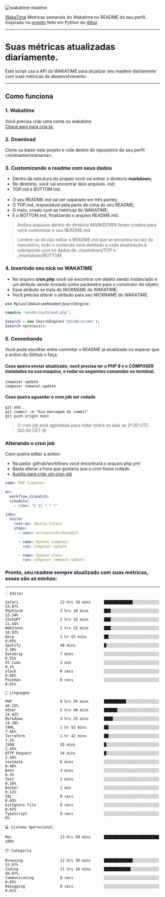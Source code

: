![wakatime-readme](https://socialify.git.ci/bymatheus/wakatime-readme/image?description=1&descriptionEditable=M%C3%A9tricas%20semanais%20do%20Wakatime%20no%20seu%20README%20de%20perfil.&font=KoHo&forks=1&language=1&owner=1&pattern=Signal&stargazers=1&theme=Dark)

[WakaTime](https://wakatime.com) Metricas semanais do Wakatime no README do seu perfil. <br>
Inspirado no [projeto](https://github.com/athul/waka-readme) feito em Python do [Athul](https://github.com/athul).
___

# Suas métricas atualizadas diariamente.
Este script usa a API do WAKATIME para atualizar seu readme diariamente com suas métricas de desenvolvimento.

___

## Como funciona

### 1. Wakatime
Você precisa criar uma conta no wakatime <br>
[Clique aqui para cria-la.](https://wakatime.com) 

### 2. Download
Clone ou baixe este projeto e cole dentro do repositório do seu perfil <nickname/nickname>.

### 3. Customizando o readme com seus dados
- Dentro da estrutura do projeto você vai entrar o diretorio **markdown**;  
- No diretório, você vai encontrar dois arquivos *.md*;
- TOP.md e BOTTOM.md.
<br><br>
- O seu README.md vai ser separado em três partes; 
- O TOP.md, responsável pela parte de cima do seu README;
- O meio, criado com as métricas do WAKATIME;
- E o BOTTOM.md, finalizando o arquivo README.md.<br>

> Ambos arquivos dentro do diretório MARKDOWN foram criados para você customizar o seu README.md

> Lembre-se de não editar o README.md que se encontra na raiz do repositório, todo o conteúdo será deletado a cada atualização e sobreposto com os dados do ./markdown/TOP e ./markdown/BOTTOM

### 4. Inserindo seu nick no WAKATIME
- No arquivo **cron.php** você vai encontrar um objeto sendo instânciado e um atributo sendo enviado como parâmetro para o construtor do objeto;
- Esse atributo se trata do NICKNAME do WAKATIME;
- Você precisa alterar o atributo para seu NICKNAME do WAKATIME.

```php
use MplusC\WakatimeReadme\SearchEngine;

require 'vendor/autoload.php';

$search = new SearchEngine('@SeuNickname');
$search->process();
```

### 5. Commitando
Você pode escolher entre commitar o README já atualizado ou esperar que a action do GitHub o faça. <br>

#### Caso queira enviar atualizado, você precisa ter o *PHP 8* e o *COMPOSER* instalados na sua maquina, e rodar os seguintes comandos no terminal.
```composer
composer update
composer semanal-update 
```

#### Caso queira aguardar o cron job ser rodado 
```git 
git add .
git commit -m "Sua mensagem de commit"
git push origin main
```

>O cron job está agendado para rodar todos os dias as 21:30 UTC (00:30 CET-3) 

### Alterando o cron job
Caso queira editar a action:

- Na pasta .github/workflows você encontrará o arquivo php.yml
- Basta alterar a hora que gostaria que o cron fosse rodado
- [Auxilio para criar um cron job](https://crontab.guru)

```yml
name: PHP Composer

on:
  workflow_dispatch:
  schedule:
    - cron: "5 21 * * *"

jobs:
  build:
    runs-on: ubuntu-latest
    steps:
      - uses: actions/checkout@v2

      - name: Update composer
        run: composer update

      - name: Update stats
        run: composer semanal-update
```

### Pronto, seu readme sempre atualizado com suas métricas, essas são as minhas:

___
```text
💡 Editor

Safari                   12 hrs 38 mins      █████████████░░░░░░░░░░░░     53.07%
PhpStorm                 3 hrs 10 mins       ███░░░░░░░░░░░░░░░░░░░░░░     13.34%
ChatGPT                  2 hrs 43 mins       ███░░░░░░░░░░░░░░░░░░░░░░     11.44%
WebStorm                 2 hrs 23 mins       ███░░░░░░░░░░░░░░░░░░░░░░     10.02%
Warp                     1 hr 55 mins        ██░░░░░░░░░░░░░░░░░░░░░░░      8.05%
Spotify                  48 mins             █░░░░░░░░░░░░░░░░░░░░░░░░      3.38%
DataGrip                 7 mins              ░░░░░░░░░░░░░░░░░░░░░░░░░      0.55%
VS Code                  1 min               ░░░░░░░░░░░░░░░░░░░░░░░░░       0.1%
Slack                    0 secs              ░░░░░░░░░░░░░░░░░░░░░░░░░      0.05%
Postman                  0 secs              ░░░░░░░░░░░░░░░░░░░░░░░░░      0.01%
```
```text
💬 Linguagem

PHP                      9 hrs 35 mins       ██████████░░░░░░░░░░░░░░░     40.22%
Other                    5 hrs 49 mins       ██████░░░░░░░░░░░░░░░░░░░     24.42%
Markdown                 3 hrs 25 mins       ████░░░░░░░░░░░░░░░░░░░░░     14.39%
YAML                     1 hr 52 mins        ██░░░░░░░░░░░░░░░░░░░░░░░      7.85%
Terraform                1 hr 42 mins        ██░░░░░░░░░░░░░░░░░░░░░░░       7.2%
JSON                     35 mins             █░░░░░░░░░░░░░░░░░░░░░░░░      2.45%
HTTP Request             34 mins             █░░░░░░░░░░░░░░░░░░░░░░░░      2.39%
textmate                 6 mins              ░░░░░░░░░░░░░░░░░░░░░░░░░      0.46%
Bash                     4 mins              ░░░░░░░░░░░░░░░░░░░░░░░░░       0.3%
Text                     2 mins              ░░░░░░░░░░░░░░░░░░░░░░░░░      0.16%
Docker                   1 min               ░░░░░░░░░░░░░░░░░░░░░░░░░      0.12%
SQL                      0 secs              ░░░░░░░░░░░░░░░░░░░░░░░░░      0.03%
GitIgnore file           0 secs              ░░░░░░░░░░░░░░░░░░░░░░░░░      0.02%
TypeScript               0 secs              ░░░░░░░░░░░░░░░░░░░░░░░░░         0%
```
```text
💻 Sistema Operacional

Mac                      23 hrs 50 mins      █████████████████████████       100%
```
```text
📦 Categoria

Browsing                 12 hrs 38 mins      █████████████░░░░░░░░░░░░     53.07%
Coding                   11 hrs 10 mins      ████████████░░░░░░░░░░░░░     46.87%
Communicating            0 secs              ░░░░░░░░░░░░░░░░░░░░░░░░░      0.05%
Debugging                0 secs              ░░░░░░░░░░░░░░░░░░░░░░░░░      0.01%
```
